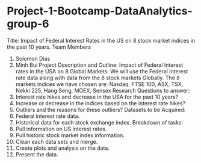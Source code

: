 # Project-1-Bootcamp-DataAnalytics-group-6
Title: Impact of Federal Interest Rates in the US on 8 stock market indices in the past 10 years.
Team Members
1.	Solomon Dias
2.	Minh Bui
Project Description and Outline:
Impact of Federal Interest rates in the USA on 8 Global Markets. We will use the Federal Interest rate data along with data from the 8 stock markets Globally. The 8 markets indices we have chosen are:
Nasdaq, FTSE 100, ASX, TSX, Nekki 225, Hang Seng, MOEX, Sensex
Research Questions to answer:
1.	Interest rate hikes and decrease in the USA for the past 10 years?
2.	Increase or decrease in the indices based on the interest rate hikes?
3.	Outliers and the reasons for these outliers?
Datasets to be Acquired:
1.	Federal interest rate data.
2.	Historical data for each stock exchange index.
Breakdown of tasks:
1.	Pull information on US interest rates.
2.	Pull historic stock market index information.
3.	Clean each data sets and merge.
4.	Create plots and analysis on the data.
5.	Present the data.
